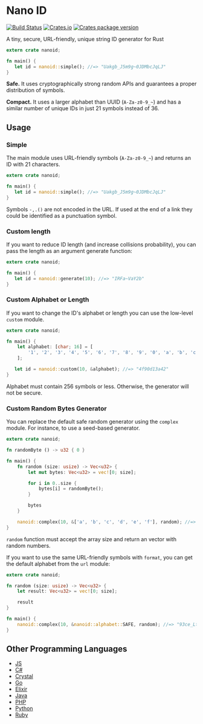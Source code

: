 # Nano ID

[![Build Status](https://travis-ci.org/nikolay-govorov/nanoid.svg?branch=master)](https://travis-ci.org/nikolay-govorov/nanoid)
[![Crates.io](https://img.shields.io/crates/l/rustc-serialize.svg)](https://github.com/nikolay-govorov/nanoid/blob/master/LICENSE)
[![Crates package version](https://img.shields.io/crates/v/nanoid.svg)](https://crates.io/crates/nanoid)

A tiny, secure, URL-friendly, unique string ID generator for Rust

```rust
extern crate nanoid;

fn main() {
   let id = nanoid::simple(); //=> "Uakgb_J5m9g~0JDMbcJqLJ"
}
```

**Safe.** It uses cryptographically strong random APIs
and guarantees a proper distribution of symbols.

**Compact.** It uses a larger alphabet than UUID (`A-Za-z0-9_~`)
and has a similar number of unique IDs in just 21 symbols instead of 36.

## Usage

### Simple

The main module uses URL-friendly symbols (`A-Za-z0-9_~`) and returns an ID
with 21 characters.

```rust
extern crate nanoid;

fn main() {
   let id = nanoid::simple(); //=> "Uakgb_J5m9g~0JDMbcJqLJ"
}
```

Symbols `-,.()` are not encoded in the URL. If used at the end of a link
they could be identified as a punctuation symbol.

### Custom length

If you want to reduce ID length (and increase collisions probability),
you can pass the length as an argument generate function:

```rust
extern crate nanoid;

fn main() {
   let id = nanoid::generate(10); //=> "IRFa~VaY2b"
}
```

### Custom Alphabet or Length

If you want to change the ID's alphabet or length
you can use the low-level `custom` module.

```rust
extern crate nanoid;

fn main() {
    let alphabet: [char; 16] = [
        '1', '2', '3', '4', '5', '6', '7', '8', '9', '0', 'a', 'b', 'c', 'd', 'e', 'f'
    ];

   let id = nanoid::custom(10, &alphabet); //=> "4f90d13a42"
}
```

Alphabet must contain 256 symbols or less.
Otherwise, the generator will not be secure.

### Custom Random Bytes Generator

You can replace the default safe random generator using the `complex` module.
For instance, to use a seed-based generator.

```rust
extern crate nanoid;

fn randomByte () -> u32 { 0 }

fn main() {
    fn random (size: usize) -> Vec<u32> {
        let mut bytes: Vec<u32> = vec![0; size];

        for i in 0..size {
            bytes[i] = randomByte();
        }

        bytes
    }

    nanoid::complex(10, &['a', 'b', 'c', 'd', 'e', 'f'], random); //=> "fbaefaadeb"
}
```

`random` function must accept the array size and return an vector
with random numbers.

If you want to use the same URL-friendly symbols with `format`,
you can get the default alphabet from the `url` module:

```rust
extern crate nanoid;

fn random (size: usize) -> Vec<u32> {
    let result: Vec<u32> = vec![0; size];

    result
}

fn main() {
    nanoid::complex(10, &nanoid::alphabet::SAFE, random); //=> "93ce_Ltuub"
}
```

## Other Programming Languages

* [JS](https://github.com/ai/nanoid)
* [C#](https://github.com/codeyu/nanoid-net)
* [Crystal](https://github.com/mamantoha/nanoid.cr)
* [Go](https://github.com/matoous/go-nanoid)
* [Elixir](https://github.com/railsmechanic/nanoid)
* [Java](https://github.com/aventrix/jnanoid)
* [PHP](https://github.com/hidehalo/nanoid-php)
* [Python](https://github.com/puyuan/py-nanoid)
* [Ruby](https://github.com/radeno/nanoid.rb)
